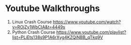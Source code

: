 # Youtube Walkthroughs

1. Linux Crash Course https://www.youtube.com/watch?v=ROjZy1WbCIA&t=4449s
2. Python Crash Course https://www.youtube.com/playlist?list=PLiEts138s9P1A6rXyg4KZQiNBB_qTkq9V
